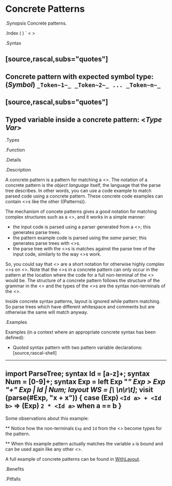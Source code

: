 # Concrete Patterns

.Synopsis
Concrete patterns.

.Index
( ) ` < > 

.Syntax

[source,rascal,subs="quotes"]
----
Concrete pattern with expected symbol type: (_Symbol_) ` _Token~1~_ _Token~2~_ ... _Token~n~_ `
----
[source,rascal,subs="quotes"]
----
Typed variable inside a concrete pattern: <_Type_ _Var_>
----

.Types

.Function

.Details

.Description

A concrete pattern is a pattern for matching a <<Parse Tree>>. The notation of a concrete pattern is the *object language* itself, the language that the parse tree describes. 
In other words, you can use a code example to match parsed code using a concrete pattern. These concrete code examples can contain <<Variable Pattern>>s like the other ((Patterns)).

The mechanism of concete patterns gives a good notation for matching complex structures such as a <<Parse Tree>>, and it works in a simple manner:
   
   * the input code is parsed using a parser generated from a <<Syntax Definition>>; this generates parse trees.
   * the pattern example code is parsed using the *same* parser; this generates parse trees with <<Variable Pattern>>s.
   * the parse tree with the <<Variable Pattern>>s is matches against the parse tree of the input code, similarly to the way <<Node pattern>>s work.     
 
So, you could say that <<Concrete Patterns>> are a short notation for otherwise highly complex <<Node pattern>>s on <<Parse Tree>>.  Note that the <<Typed Variable>>s in a concrete pattern can
only occur in the pattern at the location where the code for a full non-terminal of the <<Syntax Definition>> would be. The structure of a concrete pattern follows the structure of the 
grammar in the <<Syntax Definition>> and the types of the <<Variable Pattern>>s are the syntax non-terminals of the <<Syntax Definition>>.  

Inside concrete syntax patterns, layout is ignored while pattern matching. So parse trees which have different whitespace and comments but are otherwise the same will match anyway.

.Examples

Examples (in a context where an appropriate concrete syntax has been defined):

*  Quoted syntax pattern with two pattern variable declarations:
[source,rascal-shell]
----
import ParseTree;
syntax Id = [a-z]+;
syntax Num = [0-9]+;
syntax Exp = left Exp "*" Exp > Exp "+" Exp |  Id | Num;
layout WS = [\ \n\r\t]*;
visit (parse(#Exp, "x + x")) {
   case (Exp) `<Id a> + <Id b>` => (Exp) `2 * <Id a>` when a == b
}
----
Some observations about this example:

** Notice how the non-terminals `Exp` and `Id` from the <<Syntax Definition>> become types for the pattern.

** When this example pattern actually matches the variable `a` is bound and can be used again like any other <<Variable Pattern>>. 


A full example of concrete patterns can be found in [WithLayout]((Recipes:Concrete-WithLayout)).

.Benefits

.Pitfalls


